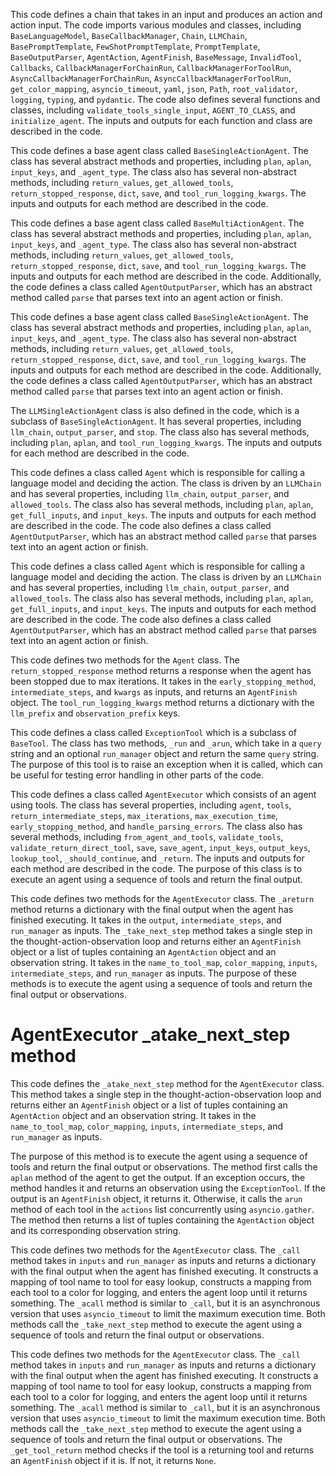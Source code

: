 This code defines a chain that takes in an input and produces an action and action input. The code imports various modules and classes, including `BaseLanguageModel`, `BaseCallbackManager`, `Chain`, `LLMChain`, `BasePromptTemplate`, `FewShotPromptTemplate`, `PromptTemplate`, `BaseOutputParser`, `AgentAction`, `AgentFinish`, `BaseMessage`, `InvalidTool`, `Callbacks`, `CallbackManagerForChainRun`, `CallbackManagerForToolRun`, `AsyncCallbackManagerForChainRun`, `AsyncCallbackManagerForToolRun`, `get_color_mapping`, `asyncio_timeout`, `yaml`, `json`, `Path`, `root_validator`, `logging`, `typing`, and `pydantic`. The code also defines several functions and classes, including `validate_tools_single_input`, `AGENT_TO_CLASS`, and `initialize_agent`. The inputs and outputs for each function and class are described in the code.

This code defines a base agent class called `BaseSingleActionAgent`. The class has several abstract methods and properties, including `plan`, `aplan`, `input_keys`, and `_agent_type`. The class also has several non-abstract methods, including `return_values`, `get_allowed_tools`, `return_stopped_response`, `dict`, `save`, and `tool_run_logging_kwargs`. The inputs and outputs for each method are described in the code.

This code defines a base agent class called `BaseMultiActionAgent`. The class has several abstract methods and properties, including `plan`, `aplan`, `input_keys`, and `_agent_type`. The class also has several non-abstract methods, including `return_values`, `get_allowed_tools`, `return_stopped_response`, `dict`, `save`, and `tool_run_logging_kwargs`. The inputs and outputs for each method are described in the code. Additionally, the code defines a class called `AgentOutputParser`, which has an abstract method called `parse` that parses text into an agent action or finish.

This code defines a base agent class called `BaseSingleActionAgent`. The class has several abstract methods and properties, including `plan`, `aplan`, `input_keys`, and `_agent_type`. The class also has several non-abstract methods, including `return_values`, `get_allowed_tools`, `return_stopped_response`, `dict`, `save`, and `tool_run_logging_kwargs`. The inputs and outputs for each method are described in the code. Additionally, the code defines a class called `AgentOutputParser`, which has an abstract method called `parse` that parses text into an agent action or finish. 

The `LLMSingleActionAgent` class is also defined in the code, which is a subclass of `BaseSingleActionAgent`. It has several properties, including `llm_chain`, `output_parser`, and `stop`. The class also has several methods, including `plan`, `aplan`, and `tool_run_logging_kwargs`. The inputs and outputs for each method are described in the code.

This code defines a class called `Agent` which is responsible for calling a language model and deciding the action. The class is driven by an `LLMChain` and has several properties, including `llm_chain`, `output_parser`, and `allowed_tools`. The class also has several methods, including `plan`, `aplan`, `get_full_inputs`, and `input_keys`. The inputs and outputs for each method are described in the code. The code also defines a class called `AgentOutputParser`, which has an abstract method called `parse` that parses text into an agent action or finish.

This code defines a class called `Agent` which is responsible for calling a language model and deciding the action. The class is driven by an `LLMChain` and has several properties, including `llm_chain`, `output_parser`, and `allowed_tools`. The class also has several methods, including `plan`, `aplan`, `get_full_inputs`, and `input_keys`. The inputs and outputs for each method are described in the code. The code also defines a class called `AgentOutputParser`, which has an abstract method called `parse` that parses text into an agent action or finish.

This code defines two methods for the `Agent` class. The `return_stopped_response` method returns a response when the agent has been stopped due to max iterations. It takes in the `early_stopping_method`, `intermediate_steps`, and `kwargs` as inputs, and returns an `AgentFinish` object. The `tool_run_logging_kwargs` method returns a dictionary with the `llm_prefix` and `observation_prefix` keys.

This code defines a class called `ExceptionTool` which is a subclass of `BaseTool`. The class has two methods, `_run` and `_arun`, which take in a `query` string and an optional `run_manager` object and return the same `query` string. The purpose of this tool is to raise an exception when it is called, which can be useful for testing error handling in other parts of the code.

This code defines a class called `AgentExecutor` which consists of an agent using tools. The class has several properties, including `agent`, `tools`, `return_intermediate_steps`, `max_iterations`, `max_execution_time`, `early_stopping_method`, and `handle_parsing_errors`. The class also has several methods, including `from_agent_and_tools`, `validate_tools`, `validate_return_direct_tool`, `save`, `save_agent`, `input_keys`, `output_keys`, `lookup_tool`, `_should_continue`, and `_return`. The inputs and outputs for each method are described in the code. The purpose of this class is to execute an agent using a sequence of tools and return the final output.

This code defines two methods for the `AgentExecutor` class. The `_areturn` method returns a dictionary with the final output when the agent has finished executing. It takes in the `output`, `intermediate_steps`, and `run_manager` as inputs. The `_take_next_step` method takes a single step in the thought-action-observation loop and returns either an `AgentFinish` object or a list of tuples containing an `AgentAction` object and an observation string. It takes in the `name_to_tool_map`, `color_mapping`, `inputs`, `intermediate_steps`, and `run_manager` as inputs. The purpose of these methods is to execute the agent using a sequence of tools and return the final output or observations.

# AgentExecutor _atake_next_step method
This code defines the `_atake_next_step` method for the `AgentExecutor` class. This method takes a single step in the thought-action-observation loop and returns either an `AgentFinish` object or a list of tuples containing an `AgentAction` object and an observation string. It takes in the `name_to_tool_map`, `color_mapping`, `inputs`, `intermediate_steps`, and `run_manager` as inputs. 

The purpose of this method is to execute the agent using a sequence of tools and return the final output or observations. The method first calls the `aplan` method of the agent to get the output. If an exception occurs, the method handles it and returns an observation using the `ExceptionTool`. If the output is an `AgentFinish` object, it returns it. Otherwise, it calls the `arun` method of each tool in the `actions` list concurrently using `asyncio.gather`. The method then returns a list of tuples containing the `AgentAction` object and its corresponding observation string.

This code defines two methods for the `AgentExecutor` class. The `_call` method takes in `inputs` and `run_manager` as inputs and returns a dictionary with the final output when the agent has finished executing. It constructs a mapping of tool name to tool for easy lookup, constructs a mapping from each tool to a color for logging, and enters the agent loop until it returns something. The `_acall` method is similar to `_call`, but it is an asynchronous version that uses `asyncio_timeout` to limit the maximum execution time. Both methods call the `_take_next_step` method to execute the agent using a sequence of tools and return the final output or observations.

This code defines two methods for the `AgentExecutor` class. The `_call` method takes in `inputs` and `run_manager` as inputs and returns a dictionary with the final output when the agent has finished executing. It constructs a mapping of tool name to tool for easy lookup, constructs a mapping from each tool to a color for logging, and enters the agent loop until it returns something. The `_acall` method is similar to `_call`, but it is an asynchronous version that uses `asyncio_timeout` to limit the maximum execution time. Both methods call the `_take_next_step` method to execute the agent using a sequence of tools and return the final output or observations. The `_get_tool_return` method checks if the tool is a returning tool and returns an `AgentFinish` object if it is. If not, it returns `None`.

